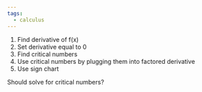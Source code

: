 ```yaml
---
tags:
  - calculus
---
```



1. Find derivative of f(x)
2. Set derivative equal to 0
3. Find critical numbers
4. Use critical numbers by plugging them into factored derivative
5. Use sign chart



Should solve for critical numbers?